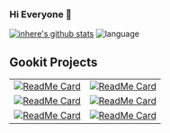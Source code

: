 ### Hi Everyone 👋

<!--
**inhere/inhere** is a ✨ _special_ ✨ repository because its `README.md` (this file) appears on your GitHub profile.

Here are some ideas to get you started:

- 🔭 I’m currently working on Earth
- 🌱 I’m currently learning Go,Java
- 👯 I’m looking to collaborate on ...
- 🤔 I’m looking for help with ...
- 💬 Ask me about ...
- 📫 How to reach me: ...
- 😄 Pronouns: ...
- ⚡ Fun fact: ...
- 👯 I am participating in the contribution project: [Gookit](https://github.com/gookit) [Swoft](https://github.com/swoft-cloud)
-->

[![inhere's github stats](https://github-readme-stats.vercel.app/api?username=inhere&show_icons=true&theme=)](https://github.com/inhere)
![language](https://github-readme-stats.vercel.app/api/top-langs/?username=inhere&layout=compact)

## Gookit Projects

|  |  |
|--------|-------|
[![ReadMe Card][gookit_color_card]](https://github.com/gookit/color) | [![ReadMe Card][gookit_rux_card]](https://github.com/gookit/rux) 
[![ReadMe Card][gookit_gcli_card]](https://github.com/gookit/gcli) |  [![ReadMe Card][gookit_goutil_card]](https://github.com/gookit/goutil) 
[![ReadMe Card][gookit_validate_card]](https://github.com/gookit/validate) |  [![ReadMe Card][gookit_config_card]](https://github.com/gookit/config) 

[gookit_color_card]: https://github-readme-stats.vercel.app/api/pin/?username=gookit&repo=color&show_owner=true
[gookit_config_card]: https://github-readme-stats.vercel.app/api/pin/?username=gookit&repo=config&show_owner=true
[gookit_gcli_card]: https://github-readme-stats.vercel.app/api/pin/?username=gookit&repo=gcli&show_owner=true
[gookit_goutil_card]: https://github-readme-stats.vercel.app/api/pin/?username=gookit&repo=goutil&show_owner=true
[gookit_rux_card]: https://github-readme-stats.vercel.app/api/pin/?username=gookit&repo=rux&show_owner=true
[gookit_validate_card]: https://github-readme-stats.vercel.app/api/pin/?username=gookit&repo=validate&show_owner=true


